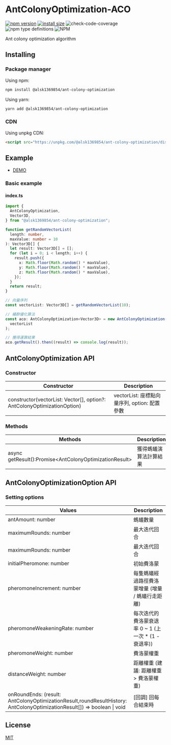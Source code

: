 # AntColonyOptimization-ACO

[![npm version](https://img.shields.io/npm/v/@alsk1369854/ant-colony-optimization)](https://www.npmjs.com/package/@alsk1369854/ant-colony-optimization) [![install size](https://img.shields.io/badge/dynamic/json?url=https://packagephobia.com/v2/api.json?p=@alsk1369854/ant-colony-optimization&query=$.install.pretty&label=install%20size&style=flat-square)](https://packagephobia.now.sh/result?p=@alsk1369854/ant-colony-optimization) ![check-code-coverage](https://img.shields.io/badge/code--coverage-97.76%25-brightgreen) ![npm type definitions](https://img.shields.io/npm/types/@alsk1369854/ant-colony-optimization) ![NPM](https://img.shields.io/npm/l/@alsk1369854/ant-colony-optimization)

Ant colony optimization algorithm

## Installing

### Package manager

Using npm:

```bash
npm install @alsk1369854/ant-colony-optimization
```

Using yarn:

```bash
yarn add @alsk1369854/ant-colony-optimization
```

### CDN

Using unpkg CDN:

```html
<script src="https://unpkg.com/@alsk1369854/ant-colony-optimization/dist/index.min.js"></script>
```

## Example

- <a target='_blank' href='https://alsk1369854.github.io/AntColonyOptimization-ACO'>DEMO</a>

### Basic example

#### index.ts

```ts
import {
  AntColonyOptimization,
  Vector3D,
} from "@alsk1369854/ant-colony-optimization";

function getRandomVectorList(
  length: number,
  maxValue: number = 10
): Vector3D[] {
  let result: Vector3D[] = [];
  for (let i = 0; i < length; i++) {
    result.push({
      x: Math.floor(Math.random() * maxValue),
      y: Math.floor(Math.random() * maxValue),
      z: Math.floor(Math.random() * maxValue),
    });
  }
  return result;
}

// 向量序列
const vectorList: Vector3D[] = getRandomVectorList(10);

// 蟻群優化算法
const aco: AntColonyOptimization<Vector3D> = new AntColonyOptimization(
  vectorList
);

// 獲得運算結果
aco.getResult().then((result) => console.log(result));
```

## AntColonyOptimization API

### Constructor

| Constructor                                                             | Description                                  |
| ----------------------------------------------------------------------- | -------------------------------------------- |
| constructor(vectorList: Vector[], option?: AntColonyOptimizationOption) | vectorList: 座標點向量序列, option: 配置參數 |

### Methods

| Methods                                                   | Description            |
| --------------------------------------------------------- | ---------------------- |
| async getResult():Promise<AntColonyOptimizationResult<V>> | 獲得螞蟻演算法計算結果 |

## AntColonyOptimizationOption API

### Setting options

| Values                                                                                                                                      | Description                                           |
| ------------------------------------------------------------------------------------------------------------------------------------------- | ----------------------------------------------------- |
| antAmount: number                                                                                                                           | 螞蟻數量                                              |
| maximumRounds: number                                                                                                                       | 最大迭代回合                                          |
| maximumRounds: number                                                                                                                       | 最大迭代回合                                          |
| initialPheromone: number                                                                                                                    | 初始費洛蒙                                            |
| pheromoneIncrement: number                                                                                                                  | 每隻螞蟻經過路徑費洛蒙增量 (增量 / 螞蟻行走距離)      |
| pheromoneWeakeningRate: number                                                                                                              | 每次迭代的費洛蒙衰退率 0 ~ 1 (上一次 \* (1 - 衰退率)) |
| pheromoneWeight: number                                                                                                                     | 費洛蒙權重                                            |
| distanceWeight: number                                                                                                                      | 距離權重 (建議: 距離權重 > 費洛蒙權重)                |
| onRoundEnds: (result: AntColonyOptimizationResult<Vector3D>,roundResultHistory: AntColonyOptimizationResult<Vector3D>[]) => boolean \| void | [回調] 回每合結束時                                   |

## License

[MIT](LICENSE)
